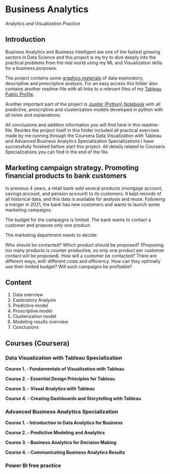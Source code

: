 # Business Analytics
 Analytics and Visualization Practice

## Introduction
Business Analytics and Business Intelligent are one of the fastest growing sectors in Data Science and this project is my try to dive deeply into the practical problems from the real world using my ML and Visualization skills for a business purposes.   
 
The project contains some [graphics materials]( https://github.com/Kochurovskyi/Business_Analytics/tree/main/Tableau) of data exploratory, descriptive and prescriptive analysis. For an easy access this folder also contains another readme-file with all links to a relevant files of my [Tableau Public Profile]( https://public.tableau.com/profile/yukochu#!/).

Another important part  of the project is [Jupiter (Python) Notebook]( https://github.com/Kochurovskyi/Business_Analytics/blob/main/MarketingCampaign_model.ipynb) with all predictive, prescriptive and clusterization models developed in python with all notes and explanations. 
  
  All conclusions and addition information you will find here in this readme-file.
  Besides the project itself in this folder included all practical exercises made by me running through the Coursera Data Visualization with Tableau and Advanced Business Analytics Specialization Specializations I have successfully finished before start this project. All details related to Coursera Specializations you can find in the end of the file.


## Marketing campaign strategy. Promoting financial products to bank customers

In previous 4 years, a retail bank sold several products (mortgage account, savings account, and pension account) to its customers. It kept records of all historical data, and this data is available for analysis and reuse. Following a merger in 2021, the bank has new customers and wants to launch some marketing campaigns.

The budget for the campaigns is limited. The bank wants to contact a customer and propose only one product.

The marketing department needs to decide:

Who should be contacted?
Which product should be proposed? (Proposing too many products is counter productive, so only one product per customer contact will be proposed).
How will a customer be contacted? There are different ways, with different costs and efficiency.
How can they optimally use their limited budget?
Will such campaigns be profitable?


## Content
1.	Data overview
2.	Exploratory Analysis 
3.	Predictive model
4.	Proscriptive model
5.	Clusterization model
6.	Modeling results overview
7.	Conclusions

## Courses (Coursera)
### Data Visualization with Tableau Specialization

**Course 1. - Fundamentals of Visualization with Tableau**

**Course 2. - Essential Design Principles for Tableau**

**Course 3. - Visual Analytics with Tableau**

**Course 4. - Creating Dashboards and Storytelling with Tableau**


### Advanced Business Analytics Specialization

**Course 1. - Introduction to Data Analytics for Business**

**Course 2. - Predictive Modeling and Analytics**

**Course 3. - Business Analytics for Decision Making**

**Course 4. - Communicating Business Analytics Results**

### Power BI free practice

